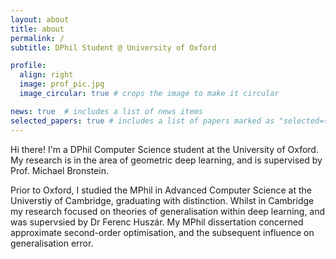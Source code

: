 ```yaml
---
layout: about
title: about
permalink: /
subtitle: DPhil Student @ University of Oxford

profile:
  align: right
  image: prof_pic.jpg
  image_circular: true # crops the image to make it circular

news: true  # includes a list of news items
selected_papers: true # includes a list of papers marked as "selected={true}"
---
```


Hi there! I'm a DPhil Computer Science student at the University of Oxford.
My research is in the area of geometric deep learning, and is supervised by Prof. Michael Bronstein.

<!-- what are you interested in / working on? -->

Prior to Oxford, I studied the MPhil in Advanced Computer Science at the Universtiy of Cambridge, graduating with distinction.
Whilst in Cambridge my research focused on theories of generalisation within deep learning, and was supervsied by Dr Ferenc Huszár.
My MPhil dissertation concerned approximate second-order optimisation, and the subsequent influence on generalisation error.

<!-- what were you interested in / working on -->
